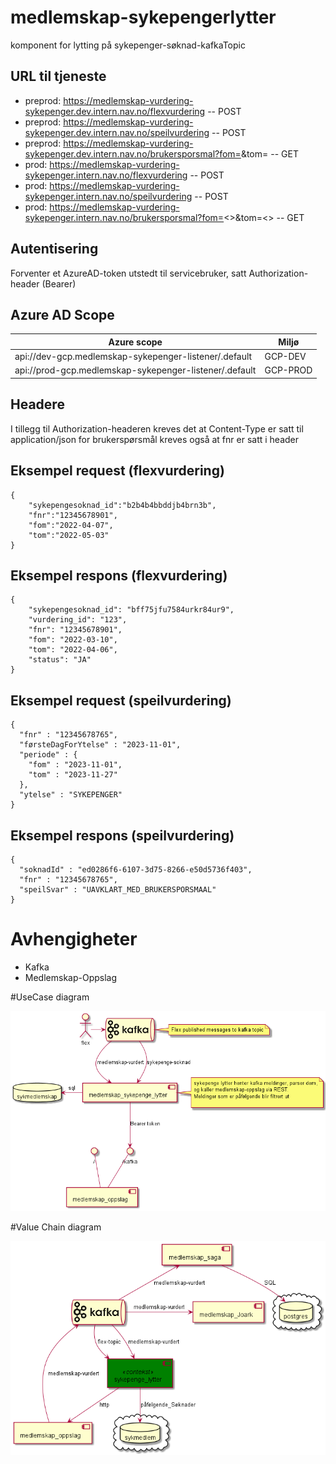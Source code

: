 # medlemskap-sykepengerlytter
komponent for lytting på sykepenger-søknad-kafkaTopic


## URL til tjeneste
* preprod: https://medlemskap-vurdering-sykepenger.dev.intern.nav.no/flexvurdering  -- POST
* preprod: https://medlemskap-vurdering-sykepenger.dev.intern.nav.no/speilvurdering  -- POST
* preprod: https://medlemskap-vurdering-sykepenger.dev.intern.nav.no/brukersporsmal?fom=<dato>&tom=<dato> -- GET
* prod: https://medlemskap-vurdering-sykepenger.intern.nav.no/flexvurdering  -- POST
* prod: https://medlemskap-vurdering-sykepenger.intern.nav.no/speilvurdering  -- POST
* prod: https://medlemskap-vurdering-sykepenger.intern.nav.no/brukersporsmal?fom=<>&tom=<>  -- GET

## Autentisering
Forventer et AzureAD-token utstedt til servicebruker, satt Authorization-header (Bearer)

## Azure AD Scope
| Azure scope                                                | Miljø    |
|------------------------------------------------------------|----------|
| api://dev-gcp.medlemskap-sykepenger-listener/.default  | GCP-DEV  |
| api://prod-gcp.medlemskap-sykepenger-listener/.default | GCP-PROD |

## Headere
I tillegg til Authorization-headeren kreves det at Content-Type er satt til application/json
for brukerspørsmål kreves også at fnr er satt i header


## Eksempel request (flexvurdering)
```
{
    "sykepengesoknad_id":"b2b4b4bbddjb4brn3b",
    "fnr":"12345678901",
    "fom":"2022-04-07",
    "tom":"2022-05-03"
}
```
## Eksempel respons (flexvurdering)
```
{
    "sykepengesoknad_id": "bff75jfu7584urkr84ur9",
    "vurdering_id": "123",
    "fnr": "12345678901",
    "fom": "2022-03-10",
    "tom": "2022-04-06",
    "status": "JA"
}
```

## Eksempel request (speilvurdering)
```
{
  "fnr" : "12345678765",
  "førsteDagForYtelse" : "2023-11-01",
  "periode" : {
    "fom" : "2023-11-01",
    "tom" : "2023-11-27"
  },
  "ytelse" : "SYKEPENGER"
}

```
## Eksempel respons (speilvurdering)
```
{
  "soknadId" : "ed0286f6-6107-3d75-8266-e50d5736f403",
  "fnr" : "12345678765",
  "speilSvar" : "UAVKLART_MED_BRUKERSPORSMAAL"
}
```
# Avhengigheter
* Kafka
* Medlemskap-Oppslag

#UseCase diagram

![usecase](./plantUml/usecase.png)


#Value Chain diagram

![valuechain](./plantUml/valueChain.png)
